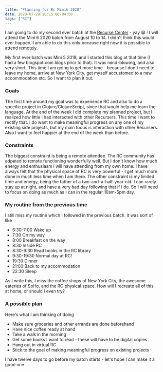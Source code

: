 ```yaml
---
title: "Planning for Rc Mini6 2020"
date: 2020-07-29T10:15:00-04:00
tags: ["RC"]
---
```


I am going to do my second ever batch at the [Recurse Center](https://www.recurse.com) - yay &#x1F601; !
I will attend the Mini 6 2020 batch from August 10 to 14.
I didn't think this would ever happen, I am able to do this only because right now it is possible to attend remotely.

My first ever batch was Mini 5 2018, and I started this blog at that time (I had a few blogspot.com blogs prior to that).
It was mind-blowing, and also very short. This time I am going to get more time - because I don't need to leave my home, arrive at New York City, get myself accustomed to a new accommodation etc. So I want to plan it out.

### Goals

The first time around my goal was to experience RC and also to do a specific project in Clojure/ClojureScript, since that would help me learn the language. At the end of the week I did complete my planned project, but I realized how little I had interacted with other Recursers. This time I want to rectify that. I do want to make meaningful progress on any one of my existing side projects, but my main focus is interaction with other Recursers. Also I want to feel happier at the end of the week than before.

### Constraints

The biggest constraint is being a remote attendee. The RC community has adpated to remote functioning wonderfully well. But I don't know how much energy and enthusiasm I will have attending from my own home. I have always felt that the physical space of RC is very powerful - I get much more done in much less time when I am there.
The other constraint is my limited time and energy, being the father of a two-and-a-half-year-old. I can rarely stay up at night, and have a very bad day following that if I do. So I will need to focus on doing as much as I can in the regular 10am-5pm day.

### My routine from the previous time

I still miss my routine which I followed in the previous batch. It was sort of like

- 6:30-7:00 Wake up
- 7:30 On my way
- 8:00 Breakfast on the way
- 8:30 Inside RC
- 8:30-9:30 Read books in the RC library
- 9:30-19:30 Normal day at RC!
- 19:30 Dinner
- 21:00 Back to my accommodation
- 22:30 Sleep

As I write this, I miss the coffee shops of New York City, the awesome eateries of SoHo, and the RC physical space. How will I recreate all of this at home, or should I even try?

### A possible plan

Here's what I am thinking of doing

- Make sure groceries and other errands are done beforehand
- Have nice coffee ready at hand
- Take a walk in the morning
- Get some books I want to read - these will have to be digital copies
- Hang out in virtual RC
- Stick to the goal of making meaningful progress on existing projects

I have twelve days to go before my batch starts - let's hope I can make it a good one